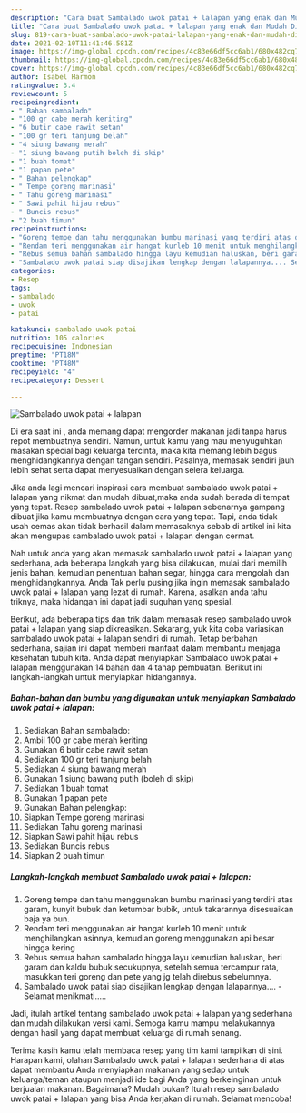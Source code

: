 ```yaml
---
description: "Cara buat Sambalado uwok patai + lalapan yang enak dan Mudah Dibuat"
title: "Cara buat Sambalado uwok patai + lalapan yang enak dan Mudah Dibuat"
slug: 819-cara-buat-sambalado-uwok-patai-lalapan-yang-enak-dan-mudah-dibuat
date: 2021-02-10T11:41:46.581Z
image: https://img-global.cpcdn.com/recipes/4c83e66df5cc6ab1/680x482cq70/sambalado-uwok-patai-lalapan-foto-resep-utama.jpg
thumbnail: https://img-global.cpcdn.com/recipes/4c83e66df5cc6ab1/680x482cq70/sambalado-uwok-patai-lalapan-foto-resep-utama.jpg
cover: https://img-global.cpcdn.com/recipes/4c83e66df5cc6ab1/680x482cq70/sambalado-uwok-patai-lalapan-foto-resep-utama.jpg
author: Isabel Harmon
ratingvalue: 3.4
reviewcount: 5
recipeingredient:
- " Bahan sambalado"
- "100 gr cabe merah keriting"
- "6 butir cabe rawit setan"
- "100 gr teri tanjung belah"
- "4 siung bawang merah"
- "1 siung bawang putih boleh di skip"
- "1 buah tomat"
- "1 papan pete"
- " Bahan pelengkap"
- " Tempe goreng marinasi"
- " Tahu goreng marinasi"
- " Sawi pahit hijau rebus"
- " Buncis rebus"
- "2 buah timun"
recipeinstructions:
- "Goreng tempe dan tahu menggunakan bumbu marinasi yang terdiri atas garam, kunyit bubuk dan ketumbar bubik, untuk takarannya disesuaikan baja ya bun."
- "Rendam teri menggunakan air hangat kurleb 10 menit untuk menghilangkan asinnya, kemudian goreng menggunakan api besar hingga kering"
- "Rebus semua bahan sambalado hingga layu kemudian haluskan, beri garam dan kaldu bubuk secukupnya, setelah semua tercampur rata, masukkan teri goreng dan pete yang jg telah direbus sebelumnya."
- "Sambalado uwok patai siap disajikan lengkap dengan lalapannya.... Selamat menikmati....."
categories:
- Resep
tags:
- sambalado
- uwok
- patai

katakunci: sambalado uwok patai 
nutrition: 105 calories
recipecuisine: Indonesian
preptime: "PT18M"
cooktime: "PT48M"
recipeyield: "4"
recipecategory: Dessert

---
```



![Sambalado uwok patai + lalapan](https://img-global.cpcdn.com/recipes/4c83e66df5cc6ab1/680x482cq70/sambalado-uwok-patai-lalapan-foto-resep-utama.jpg)

Di era  saat ini , anda memang dapat mengorder makanan jadi tanpa harus repot membuatnya sendiri. Namun, untuk kamu yang mau menyuguhkan masakan special bagi keluarga tercinta, maka kita memang lebih bagus menghidangkannya dengan tangan sendiri. Pasalnya, memasak sendiri jauh lebih sehat serta dapat menyesuaikan dengan selera keluarga.

Jika anda lagi mencari inspirasi cara membuat sambalado uwok patai + lalapan yang nikmat dan mudah dibuat,maka anda sudah berada di tempat yang tepat. Resep sambalado uwok patai + lalapan  sebenarnya gampang dibuat jika kamu membuatnya dengan cara yang tepat. Tapi, anda tidak usah cemas akan tidak berhasil dalam memasaknya 
sebab di artikel ini kita akan mengupas sambalado uwok patai + lalapan dengan cermat.  



Nah untuk anda yang akan memasak sambalado uwok patai + lalapan yang sederhana, ada beberapa langkah yang bisa dilakukan, mulai dari memilih jenis bahan, kemudian penentuan bahan segar, hingga cara mengolah dan menghidangkannya. Anda Tak perlu pusing jika ingin memasak sambalado uwok patai + lalapan yang lezat di rumah. Karena, asalkan anda  tahu triknya, maka hidangan ini dapat jadi suguhan yang spesial.

Berikut, ada beberapa tips dan trik dalam memasak resep sambalado uwok patai + lalapan yang siap dikreasikan. Sekarang, yuk kita coba variasikan sambalado uwok patai + lalapan sendiri di rumah. Tetap berbahan sederhana, sajian ini dapat memberi manfaat dalam membantu menjaga kesehatan tubuh kita. Anda dapat menyiapkan Sambalado uwok patai + lalapan menggunakan 14 bahan dan 4 tahap pembuatan. Berikut ini langkah-langkah untuk menyiapkan hidangannya.

<!--inarticleads1-->

##### Bahan-bahan dan bumbu yang digunakan untuk menyiapkan Sambalado uwok patai + lalapan:

1. Sediakan  Bahan sambalado:
1. Ambil 100 gr cabe merah keriting
1. Gunakan 6 butir cabe rawit setan
1. Sediakan 100 gr teri tanjung belah
1. Sediakan 4 siung bawang merah
1. Gunakan 1 siung bawang putih (boleh di skip)
1. Sediakan 1 buah tomat
1. Gunakan 1 papan pete
1. Gunakan  Bahan pelengkap:
1. Siapkan  Tempe goreng marinasi
1. Sediakan  Tahu goreng marinasi
1. Siapkan  Sawi pahit hijau rebus
1. Sediakan  Buncis rebus
1. Siapkan 2 buah timun




<!--inarticleads2-->

##### Langkah-langkah membuat Sambalado uwok patai + lalapan:

1. Goreng tempe dan tahu menggunakan bumbu marinasi yang terdiri atas garam, kunyit bubuk dan ketumbar bubik, untuk takarannya disesuaikan baja ya bun.
1. Rendam teri menggunakan air hangat kurleb 10 menit untuk menghilangkan asinnya, kemudian goreng menggunakan api besar hingga kering
1. Rebus semua bahan sambalado hingga layu kemudian haluskan, beri garam dan kaldu bubuk secukupnya, setelah semua tercampur rata, masukkan teri goreng dan pete yang jg telah direbus sebelumnya.
1. Sambalado uwok patai siap disajikan lengkap dengan lalapannya.... - Selamat menikmati.....




Jadi, itulah artikel tentang  sambalado uwok patai + lalapan  yang sederhana dan mudah dilakukan versi kami. Semoga kamu mampu melakukannya dengan hasil yang dapat membuat keluarga di rumah senang. 

Terima kasih kamu telah membaca resep yang tim kami tampilkan di sini. Harapan kami, olahan  Sambalado uwok patai + lalapan sederhana di atas dapat membantu Anda menyiapkan makanan yang sedap untuk keluarga/teman ataupun menjadi ide bagi Anda yang berkeinginan untuk berjualan makanan. Bagaimana? Mudah bukan? Itulah resep sambalado uwok patai + lalapan yang bisa Anda kerjakan di rumah. Selamat mencoba!

